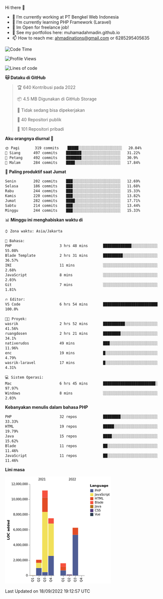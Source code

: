 Hi there 👋

- 🔭 I’m currently working at PT Bengkel Web Indonesia
- 🌱 I’m currently learning PHP Framework (Laravel)
- 📂 Im Open for freelance job!
- 🧷 See my portfolios here: muhamadahmadin.github.io
- 📫 How to reach me: ahmadinations@gmail.com or 6285295405635


<!--START_SECTION:waka-->
![Code Time](http://img.shields.io/badge/Code%20Time-1%2C149%20hrs%2053%20mins-blue)

![Profile Views](http://img.shields.io/badge/Profil%20dilihat-0-blue)

![Lines of code](https://img.shields.io/badge/Sejak%20Hello%20World%20aku%20telah%20menulis-29%20Million%20baris%20kode-blue)

**🐱 Dataku di GitHub** 

> 🏆 640 Kontribusi pada 2022
 > 
> 📦 4.5 MB Digunakan di GitHub Storage 
 > 
> 🚫 Tidak sedang bisa dipekerjakan
 > 
> 📜 40 Repositori publik 
 > 
> 🔑 101 Repositori pribadi  
 > 
**Aku orangnya diurnal 🐤** 

```text
🌞 Pagi       319 commits    █████░░░░░░░░░░░░░░░░░░░░   20.04% 
🌆 Siang      497 commits    ███████░░░░░░░░░░░░░░░░░░   31.22% 
🌃 Petang     492 commits    ███████░░░░░░░░░░░░░░░░░░   30.9% 
🌙 Malam      284 commits    ████░░░░░░░░░░░░░░░░░░░░░   17.84%

```
📅 **Paling produktif saat Jumat** 

```text
Senin        202 commits    ███░░░░░░░░░░░░░░░░░░░░░░   12.69% 
Selasa       186 commits    ███░░░░░░░░░░░░░░░░░░░░░░   11.68% 
Rabu         244 commits    ███░░░░░░░░░░░░░░░░░░░░░░   15.33% 
Kamis        220 commits    ███░░░░░░░░░░░░░░░░░░░░░░   13.82% 
Jumat        282 commits    ████░░░░░░░░░░░░░░░░░░░░░   17.71% 
Sabtu        214 commits    ███░░░░░░░░░░░░░░░░░░░░░░   13.44% 
Minggu       244 commits    ███░░░░░░░░░░░░░░░░░░░░░░   15.33%

```


📊 **Minggu ini menghabiskan waktu di** 

```text
⌚︎ Zona waktu: Asia/Jakarta

💬 Bahasa: 
PHP                      3 hrs 48 mins       █████████████░░░░░░░░░░░░   55.08% 
Blade Template           2 hrs 31 mins       █████████░░░░░░░░░░░░░░░░   36.57% 
INI                      11 mins             ░░░░░░░░░░░░░░░░░░░░░░░░░   2.68% 
JavaScript               8 mins              ░░░░░░░░░░░░░░░░░░░░░░░░░   2.03% 
Git                      7 mins              ░░░░░░░░░░░░░░░░░░░░░░░░░   1.81%

🔥 Editor: 
VS Code                  6 hrs 54 mins       █████████████████████████   100.0%

🐱‍💻 Proyek: 
wasrik                   2 hrs 52 mins       ██████████░░░░░░░░░░░░░░░   41.56% 
ruangdosen               2 hrs 21 mins       ████████░░░░░░░░░░░░░░░░░   34.1% 
nativerudos              49 mins             ███░░░░░░░░░░░░░░░░░░░░░░   11.96% 
enc                      19 mins             █░░░░░░░░░░░░░░░░░░░░░░░░   4.79% 
wasrik-laravel           17 mins             █░░░░░░░░░░░░░░░░░░░░░░░░   4.31%

💻 Sistem Operasi: 
Mac                      6 hrs 45 mins       ████████████████████████░   97.97% 
Windows                  8 mins              ░░░░░░░░░░░░░░░░░░░░░░░░░   2.03%

```

**Kebanyakan menulis dalam bahasa PHP** 

```text
PHP                      32 repos            ████████░░░░░░░░░░░░░░░░░   33.33% 
HTML                     19 repos            █████░░░░░░░░░░░░░░░░░░░░   19.79% 
Java                     15 repos            ████░░░░░░░░░░░░░░░░░░░░░   15.62% 
Blade                    11 repos            ██░░░░░░░░░░░░░░░░░░░░░░░   11.46% 
JavaScript               11 repos            ██░░░░░░░░░░░░░░░░░░░░░░░   11.46%

```


**Lini masa**

![Chart not found](https://raw.githubusercontent.com/MuhamadAhmadin/MuhamadAhmadin/master/charts/bar_graph.png) 


 Last Updated on 18/09/2022 19:12:57 UTC
<!--END_SECTION:waka-->
